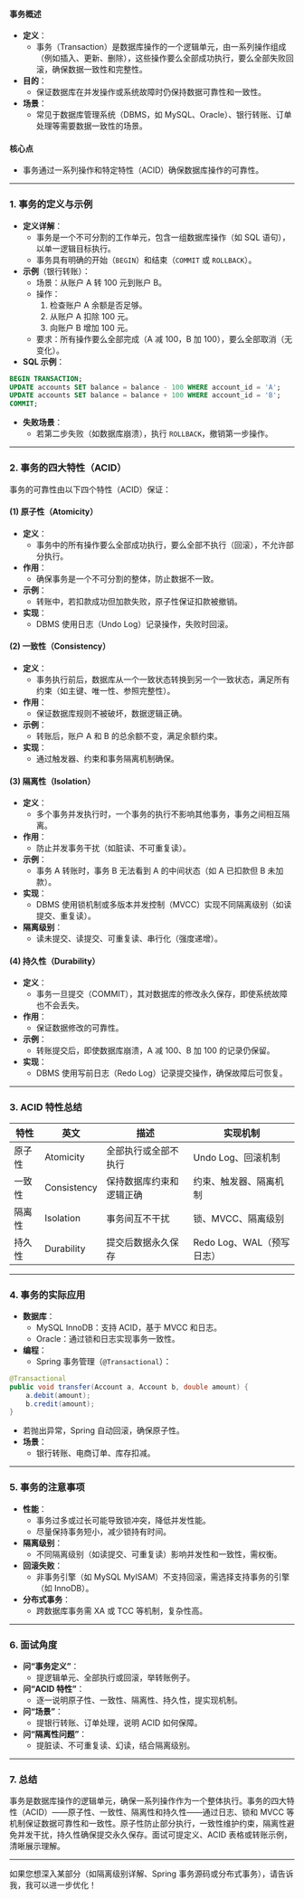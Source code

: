 
#### 事务概述
- **定义**：
  - 事务（Transaction）是数据库操作的一个逻辑单元，由一系列操作组成（例如插入、更新、删除），这些操作要么全部成功执行，要么全部失败回滚，确保数据一致性和完整性。
- **目的**：
  - 保证数据库在并发操作或系统故障时仍保持数据可靠性和一致性。
- **场景**：
  - 常见于数据库管理系统（DBMS，如 MySQL、Oracle）、银行转账、订单处理等需要数据一致性的场景。

#### 核心点
- 事务通过一系列操作和特定特性（ACID）确保数据库操作的可靠性。

---

### 1. 事务的定义与示例
- **定义详解**：
  - 事务是一个不可分割的工作单元，包含一组数据库操作（如 SQL 语句），以单一逻辑目标执行。
  - 事务具有明确的开始（`BEGIN`）和结束（`COMMIT` 或 `ROLLBACK`）。
- **示例**（银行转账）：
  - 场景：从账户 A 转 100 元到账户 B。
  - 操作：
    1. 检查账户 A 余额是否足够。
    2. 从账户 A 扣除 100 元。
    3. 向账户 B 增加 100 元。
  - 要求：所有操作要么全部完成（A 减 100，B 加 100），要么全部取消（无变化）。
- **SQL 示例**：
```sql
BEGIN TRANSACTION;
UPDATE accounts SET balance = balance - 100 WHERE account_id = 'A';
UPDATE accounts SET balance = balance + 100 WHERE account_id = 'B';
COMMIT;
```
- **失败场景**：
  - 若第二步失败（如数据库崩溃），执行 `ROLLBACK`，撤销第一步操作。

---

### 2. 事务的四大特性（ACID）
事务的可靠性由以下四个特性（ACID）保证：

#### (1) 原子性（Atomicity）
- **定义**：
  - 事务中的所有操作要么全部成功执行，要么全部不执行（回滚），不允许部分执行。
- **作用**：
  - 确保事务是一个不可分割的整体，防止数据不一致。
- **示例**：
  - 转账中，若扣款成功但加款失败，原子性保证扣款被撤销。
- **实现**：
  - DBMS 使用日志（Undo Log）记录操作，失败时回滚。

#### (2) 一致性（Consistency）
- **定义**：
  - 事务执行前后，数据库从一个一致状态转换到另一个一致状态，满足所有约束（如主键、唯一性、参照完整性）。
- **作用**：
  - 保证数据库规则不被破坏，数据逻辑正确。
- **示例**：
  - 转账后，账户 A 和 B 的总余额不变，满足余额约束。
- **实现**：
  - 通过触发器、约束和事务隔离机制确保。

#### (3) 隔离性（Isolation）
- **定义**：
  - 多个事务并发执行时，一个事务的执行不影响其他事务，事务之间相互隔离。
- **作用**：
  - 防止并发事务干扰（如脏读、不可重复读）。
- **示例**：
  - 事务 A 转账时，事务 B 无法看到 A 的中间状态（如 A 已扣款但 B 未加款）。
- **实现**：
  - DBMS 使用锁机制或多版本并发控制（MVCC）实现不同隔离级别（如读提交、重复读）。
- **隔离级别**：
  - 读未提交、读提交、可重复读、串行化（强度递增）。

#### (4) 持久性（Durability）
- **定义**：
  - 事务一旦提交（COMMIT），其对数据库的修改永久保存，即使系统故障也不会丢失。
- **作用**：
  - 保证数据修改的可靠性。
- **示例**：
  - 转账提交后，即使数据库崩溃，A 减 100、B 加 100 的记录仍保留。
- **实现**：
  - DBMS 使用写前日志（Redo Log）记录提交操作，确保故障后可恢复。

---

### 3. ACID 特性总结
| **特性** | **英文**      | **描述**                              | **实现机制**               |
|----------|---------------|---------------------------------------|----------------------------|
| 原子性   | Atomicity     | 全部执行或全部不执行                  | Undo Log、回滚机制         |
| 一致性   | Consistency   | 保持数据库约束和逻辑正确              | 约束、触发器、隔离机制     |
| 隔离性   | Isolation     | 事务间互不干扰                       | 锁、MVCC、隔离级别         |
| 持久性   | Durability    | 提交后数据永久保存                    | Redo Log、WAL（预写日志）  |

---

### 4. 事务的实际应用
- **数据库**：
  - MySQL InnoDB：支持 ACID，基于 MVCC 和日志。
  - Oracle：通过锁和日志实现事务一致性。
- **编程**：
  - Spring 事务管理（`@Transactional`）：
```java
@Transactional
public void transfer(Account a, Account b, double amount) {
    a.debit(amount);
    b.credit(amount);
}
```
  - 若抛出异常，Spring 自动回滚，确保原子性。
- **场景**：
  - 银行转账、电商订单、库存扣减。

---

### 5. 事务的注意事项
- **性能**：
  - 事务过多或过长可能导致锁冲突，降低并发性能。
  - 尽量保持事务短小，减少锁持有时间。
- **隔离级别**：
  - 不同隔离级别（如读提交、可重复读）影响并发性和一致性，需权衡。
- **回滚失败**：
  - 非事务引擎（如 MySQL MyISAM）不支持回滚，需选择支持事务的引擎（如 InnoDB）。
- **分布式事务**：
  - 跨数据库事务需 XA 或 TCC 等机制，复杂性高。

---

### 6. 面试角度
- **问“事务定义”**：
  - 提逻辑单元、全部执行或回滚，举转账例子。
- **问“ACID 特性”**：
  - 逐一说明原子性、一致性、隔离性、持久性，提实现机制。
- **问“场景”**：
  - 提银行转账、订单处理，说明 ACID 如何保障。
- **问“隔离性问题”**：
  - 提脏读、不可重复读、幻读，结合隔离级别。

---

### 7. 总结
事务是数据库操作的逻辑单元，确保一系列操作作为一个整体执行。事务的四大特性（ACID）——原子性、一致性、隔离性和持久性——通过日志、锁和 MVCC 等机制保证数据可靠性和一致性。原子性防止部分执行，一致性维护约束，隔离性避免并发干扰，持久性确保提交永久保存。面试可提定义、ACID 表格或转账示例，清晰展示理解。

---

如果您想深入某部分（如隔离级别详解、Spring 事务源码或分布式事务），请告诉我，我可以进一步优化！